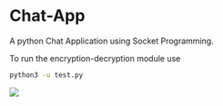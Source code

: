 # Chat-App

A python Chat Application using Socket Programming.

To run the encryption-decryption module use

```bash
python3 -u test.py

```

<img src="https://whimsical.com/embed/R7bcuTRAQurAisZadvf67K">
